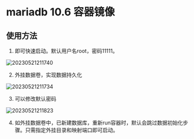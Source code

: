# mariadb 10.6 容器镜像

## 使用方法

1. 即可快速启动。默认用户名root，密码11111。

![20230521211740](https://img-1252439989.cos.ap-shanghai.myqcloud.com/blog/20230521211740.png)

2. 外挂数据卷，实现数据持久化
   
![20230521211734](https://img-1252439989.cos.ap-shanghai.myqcloud.com/blog/20230521211734.png)

3. 可以修改默认密码

![20230521211823](https://img-1252439989.cos.ap-shanghai.myqcloud.com/blog/20230521211823.png)

4. 如外挂数据卷中，已新建数据库，重新run容器时，默认会跳过数据初始化步骤。只需指定外挂目录和映射端口即可启动。